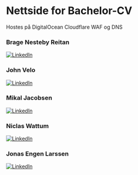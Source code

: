# Nettside for Bachelor-CV
Hostes på DigitalOcean
Cloudflare WAF og DNS

### Brage Nesteby Reitan
<a href="https://www.linkedin.com/in/bragenr/">![LinkedIn](https://img.shields.io/badge/LinkedIn-0077B5?style=for-the-badge&logo=linkedin&logoColor=white)</a>

### John Velo
<a href="https://www.linkedin.com/in/johnvelo7/">![LinkedIn](https://img.shields.io/badge/LinkedIn-0077B5?style=for-the-badge&logo=linkedin&logoColor=white)</a>

### Mikal Jacobsen
<a href="https://www.linkedin.com/in/mikal-jacobsen-49903224a/">![LinkedIn](https://img.shields.io/badge/LinkedIn-0077B5?style=for-the-badge&logo=linkedin&logoColor=white)</a>

### Niclas Wattum
<a href="https://www.linkedin.com/in/niclas-wattum/">![LinkedIn](https://img.shields.io/badge/LinkedIn-0077B5?style=for-the-badge&logo=linkedin&logoColor=white)</a>

### Jonas Engen Larssen
<a href="https://www.linkedin.com/in/jonas-larsen-666023150/">![LinkedIn](https://img.shields.io/badge/LinkedIn-0077B5?style=for-the-badge&logo=linkedin&logoColor=white)</a>